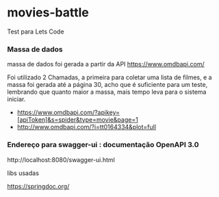 # movies-battle
Test para Lets Code

### Massa de dados
massa de dados foi gerada a partir da API https://www.omdbapi.com/

Foi utilizado 2 Chamadas, a primeira para coletar uma lista de filmes, e a massa foi gerada até a página
30, acho que é suficiente para um teste, lembrando que quanto maior a massa, mais tempo leva para o sistema iniciar.

- https://www.omdbapi.com/?apikey=[apiToken]&s=spider&type=movie&page=1
- http://www.omdbapi.com/?i=tt0164334&plot=full


### Endereço para swagger-ui : documentação OpenAPI 3.0
 
http://localhost:8080/swagger-ui.html


libs usadas

https://springdoc.org/
